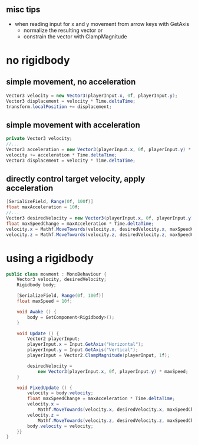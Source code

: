 ## misc tips
- when reading input for x and y movement from arrow keys with GetAxis
	- normalize the resulting vector or
	- constrain the vector with ClampMagnitude

# no rigidbody
## simple movement, no acceleration
```csharp
Vector3 velocity = new Vector3(playerInput.x, 0f, playerInput.y);
Vector3 displacement = velocity * Time.deltaTime;
transform.localPosition += displacement;
```

## simple movement with acceleration
```csharp
private Vector3 velocity;
//...
Vector3 acceleration = new Vector3(playerInput.x, 0f, playerInput.y) * maxSpeed;
velocity += acceleration * Time.deltaTime;
Vector3 displacement = velocity * Time.deltaTime;
```

## directly control target velocity, apply acceleration
```csharp
[SerializeField, Range(0f, 100f)]
float maxAcceleration = 10f;
//...
Vector3 desiredVelocity = new Vector3(playerInput.x, 0f, playerInput.y) * maxSpeed;
float maxSpeedChange = maxAcceleration * Time.deltaTime;
velocity.x = Mathf.MoveTowards(velocity.x, desiredVelocity.x, maxSpeedChange);
velocity.z = Mathf.MoveTowards(velocity.z, desiredVelocity.z, maxSpeedChange);
```

# using a rigidbody
```csharp
public class movment : MonoBehaviour {
	Vector3 velocity, desiredVelocity;
	Rigidbody body;

	[SerializeField, Range(0f, 100f)]
	float maxSpeed = 10f;

	void Awake () {
		body = GetComponent<Rigidbody>();
	}

	void Update () {
		Vector2 playerInput;
		playerInput.x = Input.GetAxis("Horizontal");
		playerInput.y = Input.GetAxis("Vertical");
		playerInput = Vector2.ClampMagnitude(playerInput, 1f);

		desiredVelocity =
			new Vector3(playerInput.x, 0f, playerInput.y) * maxSpeed;
	}

	void FixedUpdate () {
		velocity = body.velocity;
		float maxSpeedChange = maxAcceleration * Time.deltaTime;
		velocity.x =
			Mathf.MoveTowards(velocity.x, desiredVelocity.x, maxSpeedChange);
		velocity.z =
			Mathf.MoveTowards(velocity.z, desiredVelocity.z, maxSpeedChange);
		body.velocity = velocity;
	}}
}
```

